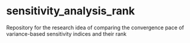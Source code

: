 # sensitivity_analysis_rank
Repository for the research idea of comparing the convergence pace of variance-based sensitivity indices and their rank
